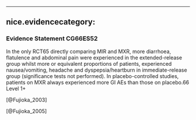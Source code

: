 
---
nice.evidencecategory: 
---

### Evidence Statement CG66ES52
In the only RCT65 directly comparing MIR and MXR, more diarrhoea, flatulence and abdominal
pain were experienced in the extended-release group whilst more or equivalent proportions of
patients, experienced nausea/vomiting, headache and dyspepsia/heartburn in immediate-release
group (significance tests not performed). In placebo-controlled studies, patients on MXR always
experienced more GI AEs than those on placebo.66 Level 1+


[@Fujioka_2003]

[@Fujioka_2005]


